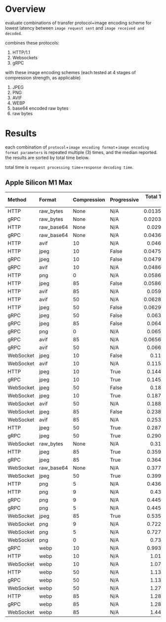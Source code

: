 # Overview

evaluate combinations of transfer protocol+image encoding scheme for lowest latency between `image request sent` and `image received and decoded`.

combines these protocols:
1. HTTP/1.1
2. Websockets
3. gRPC

with these image encoding schemes (each tested at 4 stages of compression strength, as applicable)
1. JPEG
2. PNG
3. AVIF
4. WEBP
5. base64 encoded raw bytes
6. raw bytes

# Results

each combination of `protocol`+`image encoding format`+`image encoding format parameters` is repeated multiple (3) times, and the median reported. the results are sorted by total time below.

total time is `request processing time`+`response decoding time`.

## Apple Silicon M1 Max

| Method    | Format     | Compression   | Progressive   |   Total Time (s) |
|:----------|:-----------|:--------------|:--------------|-----------------:|
| HTTP      | raw_bytes  | None          | N/A           |        0.0135958 |
| gRPC      | raw_bytes  | None          | N/A           |        0.0203631 |
| HTTP      | raw_base64 | None          | N/A           |        0.029645  |
| gRPC      | raw_base64 | None          | N/A           |        0.0436978 |
| HTTP      | avif       | 10            | N/A           |        0.046658  |
| HTTP      | jpeg       | 10            | False         |        0.0475841 |
| gRPC      | jpeg       | 10            | False         |        0.0479763 |
| gRPC      | avif       | 10            | N/A           |        0.0486119 |
| HTTP      | png        | 0             | N/A           |        0.0586262 |
| HTTP      | jpeg       | 85            | False         |        0.0586321 |
| HTTP      | avif       | 85            | N/A           |        0.059175  |
| HTTP      | avif       | 50            | N/A           |        0.0628788 |
| HTTP      | jpeg       | 50            | False         |        0.0629382 |
| gRPC      | jpeg       | 50            | False         |        0.063694  |
| gRPC      | jpeg       | 85            | False         |        0.064616  |
| gRPC      | png        | 0             | N/A           |        0.065228  |
| gRPC      | avif       | 85            | N/A           |        0.0656829 |
| gRPC      | avif       | 50            | N/A           |        0.066402  |
| WebSocket | jpeg       | 10            | False         |        0.11115   |
| WebSocket | avif       | 10            | N/A           |        0.115565  |
| HTTP      | jpeg       | 10            | True          |        0.144903  |
| gRPC      | jpeg       | 10            | True          |        0.145104  |
| WebSocket | jpeg       | 50            | False         |        0.18457   |
| WebSocket | jpeg       | 10            | True          |        0.187602  |
| WebSocket | avif       | 50            | N/A           |        0.188159  |
| WebSocket | jpeg       | 85            | False         |        0.238711  |
| WebSocket | avif       | 85            | N/A           |        0.253808  |
| HTTP      | jpeg       | 50            | True          |        0.287312  |
| gRPC      | jpeg       | 50            | True          |        0.290133  |
| WebSocket | raw_bytes  | None          | N/A           |        0.31914   |
| HTTP      | jpeg       | 85            | True          |        0.359362  |
| gRPC      | jpeg       | 85            | True          |        0.364041  |
| WebSocket | raw_base64 | None          | N/A           |        0.377176  |
| WebSocket | jpeg       | 50            | True          |        0.399846  |
| HTTP      | png        | 5             | N/A           |        0.436638  |
| HTTP      | png        | 9             | N/A           |        0.43741   |
| gRPC      | png        | 9             | N/A           |        0.445214  |
| gRPC      | png        | 5             | N/A           |        0.445364  |
| WebSocket | jpeg       | 85            | True          |        0.535965  |
| WebSocket | png        | 9             | N/A           |        0.722604  |
| WebSocket | png        | 5             | N/A           |        0.727745  |
| WebSocket | png        | 0             | N/A           |        0.73206   |
| gRPC      | webp       | 10            | N/A           |        0.993106  |
| HTTP      | webp       | 10            | N/A           |        1.01265   |
| WebSocket | webp       | 10            | N/A           |        1.07609   |
| HTTP      | webp       | 50            | N/A           |        1.13475   |
| gRPC      | webp       | 50            | N/A           |        1.13757   |
| WebSocket | webp       | 50            | N/A           |        1.27676   |
| HTTP      | webp       | 85            | N/A           |        1.28031   |
| gRPC      | webp       | 85            | N/A           |        1.28084   |
| WebSocket | webp       | 85            | N/A           |        1.44115   |
